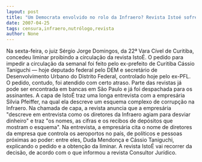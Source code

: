 ```yaml
---
layout: post
title: "Um Democrata envolvido no rolo da Infraero? Revista Istoé sofre censura por falar da estatal"
date: 2007-04-25
tags: censura,infraero,nutrólogo,revista
author: None
---
```

Na sexta-feira, o juiz Sérgio Jorge Domingos, da 22ª Vara Cível de Curitiba, concedeu liminar proibindo a circulação da revista IstoÉ. 
O pedido para impedir a circulação da semanal foi feito pelo ex-prefeito de Curitiba Cássio Taniguchi — hoje deputado federal pelo DEM e secretário de Desenvolvimento Urbano do Distrito Federal, controlado hoje pelo ex-PFL. 
O pedido, contudo, foi atendido com certo atraso. Parte das revistas já pode ser encontrada em bancas em São Paulo e já foi despachada para os assinantes. 
A capa de IstoÉ traz uma longa entrevista com a empresária Silvia Pfeiffer, na qual ela descreve um esquema complexo de corrupção na Infraero. 
Na chamada de capa, a revista anuncia que a empresária \"descreve em entrevista como os diretores da Infraero agiam para desviar dinheiro\" e traz \"os nomes, as cifras e os recibos de depósitos que mostram o esquema\". 
Na entrevista, a empresária cita o nome de diretores da empresa que controla os aeroportos no país, de políticos e pessoas próximas ao poder: entre eles, Duda Mendonça e Cássio Taniguchi, explicando o pedido e a obtenção da liminar. A revista IstoÉ vai recorrer da decisão, de acordo com o que informou a revista Consultor Jurídico.  
